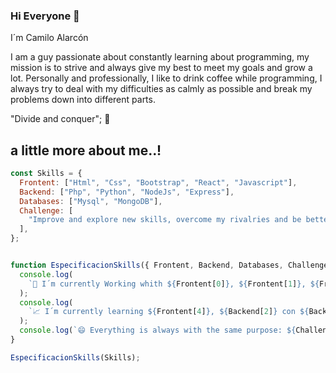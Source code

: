 ### Hi Everyone 👋

I´m Camilo Alarcón

I am a guy passionate about constantly learning about programming, my mission is to strive and always give my best to meet my goals and grow a lot.
Personally and professionally, I like to drink coffee while programming, I always try to deal with my difficulties as calmly as possible and break 
my problems down into different parts.

"Divide and conquer"; 💯

## a little more about me..!
```js
const Skills = {
  Frontent: ["Html", "Css", "Bootstrap", "React", "Javascript"],
  Backend: ["Php", "Python", "NodeJs", "Express"],
  Databases: ["Mysql", "MongoDB"],
  Challenge: [
    "Improve and explore new skills, overcome my rivalries and be better every day than the previous one",
  ],
};


function EspecificacionSkills({ Frontent, Backend, Databases, Challenge }) {
  console.log(
    `💪 I´m currently Working whith ${Frontent[0]}, ${Frontent[1]}, ${Frontent[2]}, ${Backend[0]} ${Backend[1]}, ${Databases[1]}`
  );
  console.log(
    `📈 I´m currently learning ${Frontent[4]}, ${Backend[2]} con ${Backend[3]}, ${Databases[1]}`
  );
  console.log(`😄 Everything is always with the same purpose: ${Challenge}`);
}

EspecificacionSkills(Skills);
```
